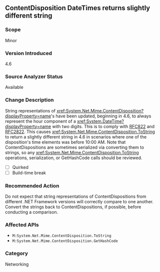## ContentDisposition DateTimes returns slightly different string

### Scope
Minor

### Version Introduced
4.6

### Source Analyzer Status
Available

### Change Description

String representations of
<xref:System.Net.Mime.ContentDisposition?displayProperty=name>'s have been
updated, beginning in 4.6, to always represent the hour component of a
<xref:System.DateTime?displayProperty=name> with two digits. This is to comply
with [RFC822](https://www.ietf.org/rfc/rfc0822.txt) and
[RFC2822](https://www.ietf.org/rfc/rfc2822.txt). This causes
<xref:System.Net.Mime.ContentDisposition.ToString>
to return a slightly different string in 4.6 in scenarios where one of the
disposition's time elements was before 10:00 AM. Note that
ContentDispositions are sometimes serialized via converting them to strings,
so any <xref:System.Net.Mime.ContentDisposition.ToString>
operations, serialization, or GetHashCode calls should be reviewed.

- [ ] Quirked
- [ ] Build-time break

### Recommended Action

Do not expect that string representations of ContentDispositions from different
.NET Framework versions will correctly compare to one another. Convert the
strings back to ContentDispositions, if possible, before conducting a
comparison.

### Affected APIs
* `M:System.Net.Mime.ContentDisposition.ToString`
* `M:System.Net.Mime.ContentDisposition.GetHashCode`

### Category
Networking

<!-- breaking change id: 78 -->
